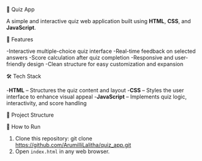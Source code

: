🧠 Quiz App

  A simple and interactive quiz web application built using **HTML**, **CSS**, and **JavaScript**.

📌 Features

  -Interactive multiple-choice quiz interface
  -Real-time feedback on selected answers
  -Score calculation after quiz completion
  -Responsive and user-friendly design
  -Clean structure for easy customization and expansion

🛠 Tech Stack

  -**HTML** – Structures the quiz content and layout
  -**CSS** – Styles the user interface to enhance visual appeal
  -**JavaScript** – Implements quiz logic, interactivity, and score handling

📂 Project Structure

🚀 How to Run
1. Clone this repository:
   git clone https://github.com/ArumilliLalitha/quiz_app.git
2. Open `index.html` in any web browser.

